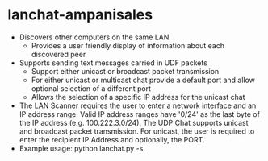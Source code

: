 # lanchat-ampanisales
- Discovers other computers on the same LAN
    - Provides a user friendly display of information about each discovered peer
 - Supports sending text messages carried in UDF packets
    - Support either unicast or broadcast packet transmission
    - For either unicast or multicast chat provide a default port and allow optional 
      selection of a different port
    - Allows the selection of a specific IP address for the unicast chat
- The LAN Scanner requires the user to enter a network interface and an IP address range. 
  Valid IP address ranges have '0/24' as the last byte of the IP address (e.g. 100.222.3.0/24). 
  The UDP Chat supports unicast and broadcast packet transmission. For unicast, the user is required 
  to enter the recipient IP Address and optionally, the PORT.
- Example usage: python lanchat.py -s
